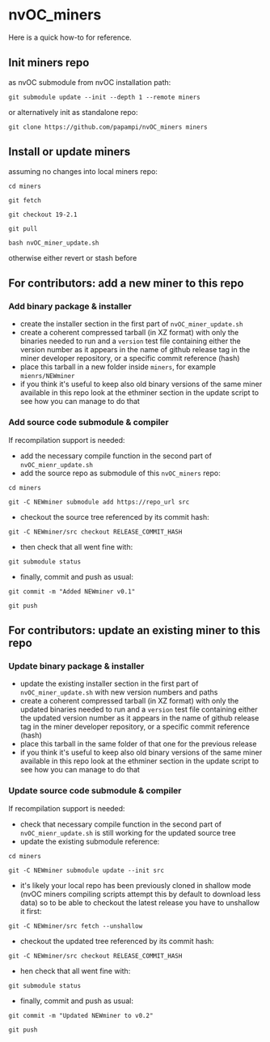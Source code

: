 # nvOC_miners

Here is a quick how-to for reference.

## Init miners repo
as nvOC submodule from nvOC installation path:

`git submodule update --init --depth 1 --remote miners`

or alternatively init as standalone repo:

`git clone https://github.com/papampi/nvOC_miners miners`

## Install or update miners
assuming no changes into local miners repo:

`cd miners`

`git fetch`

`git checkout 19-2.1`

`git pull`

`bash nvOC_miner_update.sh`

otherwise either revert or stash before

## For contributors: add a new miner to this repo

### Add binary package & installer
- create the installer section in the first part of `nvOC_miner_update.sh`
- create a coherent compressed tarball (in XZ format) with only the binaries needed to run and a `version` test file containing either the version number as it appears in the name of github release tag in the miner developer repository, or a specific commit reference (hash)
- place this tarball in a new folder inside `miners`, for example `mienrs/NEWminer`
- if you think it's useful to keep also old binary versions of the same miner available in this repo look at the ethminer section in the update script to see how you can manage to do that

### Add source code submodule & compiler
If recompilation support is needed:
- add the necessary compile function in the second part of `nvOC_mienr_update.sh`
- add the source repo as submodule of this `nvOC_miners` repo:

`cd miners`

`git -C NEWminer submodule add https://repo_url src`

- checkout the source tree referenced by its commit hash:

`git -C NEWminer/src checkout RELEASE_COMMIT_HASH`

- then check that all went fine with:

`git submodule status`

- finally, commit and push as usual:

`git commit -m "Added NEWminer v0.1"`

`git push`

## For contributors: update an existing miner to this repo

### Update binary package & installer
- update the existing installer section in the first part of `nvOC_miner_update.sh` with new version numbers and paths
- create a coherent compressed tarball (in XZ format) with only the updated binaries needed to run and a `version` test file containing either the updated version number as it appears in the name of github release tag in the miner developer repository, or a specific commit reference (hash)
- place this tarball in the same folder of that one for the previous release
- if you think it's useful to keep also old binary versions of the same miner available in this repo look at the ethminer section in the update script to see how you can manage to do that

### Update source code submodule & compiler
If recompilation support is needed:
- check that necessary compile function in the second part of `nvOC_mienr_update.sh` is still working for the updated source tree
- update the existing submodule reference:

`cd miners`

`git -C NEWminer submodule update --init src`

- it's likely your local repo has been previously cloned in shallow mode (nvOC miners compiling scripts attempt this by default to download less data) so to be able to checkout the latest release you have to unshallow it first:

`git -C NEWminer/src fetch --unshallow`

- checkout the updated tree referenced by its commit hash:

`git -C NEWminer/src checkout RELEASE_COMMIT_HASH`

- hen check that all went fine with:

`git submodule status`

- finally, commit and push as usual:

`git commit -m "Updated NEWminer to v0.2"`

`git push`

